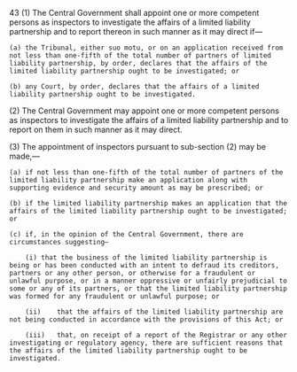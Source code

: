 43
(1) The Central Government shall appoint one or more competent persons as inspectors to investigate the affairs of a limited liability partnership and to report thereon in such manner as it may direct if—

    (a)	the Tribunal, either suo motu, or on an application received from not less than one-fifth of the total number of partners of limited liability partnership, by order, declares that the affairs of the limited liability partnership ought to be investigated; or

    (b)	any Court, by order, declares that the affairs of a limited liability partnership ought to be investigated.

(2) The Central Government may appoint one or more competent persons as inspectors to investigate the affairs of a limited liability partnership and to report on them in such manner as it may direct.

(3) The appointment of inspectors pursuant to sub-section (2) may be made,—

    (a)	if not less than one-fifth of the total number of partners of the limited liability partnership make an application along with supporting evidence and security amount as may be prescribed; or

    (b)	if the limited liability partnership makes an application that the affairs of the limited liability partnership ought to be investigated; or

    (c)	if, in the opinion of the Central Government, there are circumstances suggesting—

        (i)	that the business of the limited liability partnership is being or has been conducted with an intent to defraud its creditors, partners or any other person, or otherwise for a fraudulent or unlawful purpose, or in a manner oppressive or unfairly prejudicial to some or any of its partners, or that the limited liability partnership was formed for any fraudulent or unlawful purpose; or

        (ii)	that the affairs of the limited liability partnership are not being conducted in accordance with the provisions of this Act; or

        (iii)	that, on receipt of a report of the Registrar or any other investigating or regulatory agency, there are sufficient reasons that the affairs of the limited liability partnership ought to be investigated.
